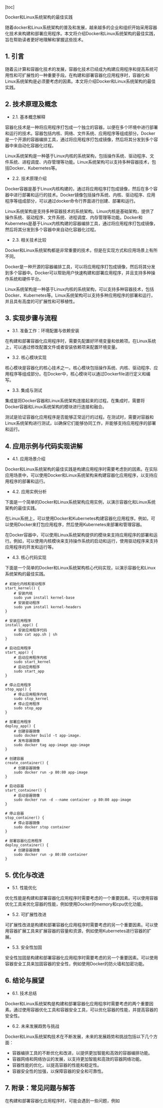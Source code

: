 
[toc]                    
                
                
Docker和Linux系统架构的最佳实践

随着docker和Linux系统架构的普及和发展，越来越多的企业和组织开始采用容器化技术来构建和部署应用程序。本文将介绍Docker和Linux系统架构的最佳实践，旨在帮助读者更好地理解和掌握这些技术。

## 1. 引言

随着云计算和容器化技术的发展，容器化技术已经成为构建应用程序和提高系统可用性和可扩展性的一种重要手段。在构建和部署容器化应用程序时，容器化和Linux系统架构是必须要考虑的因素。本文将介绍Docker和Linux系统架构的最佳实践。

## 2. 技术原理及概念

- 2.1. 基本概念解释

容器化技术是一种将应用程序打包成一个独立的容器，以便在多个环境中进行部署和运行的技术。容器包括内核、网络、文件系统、应用程序等组成部分。Docker是一个开源的容器编排工具，通过将应用程序打包成镜像，然后将其分发到多个容器中来自动化容器化过程。

Linux系统架构是一种基于Linux内核的系统架构，包括操作系统、驱动程序、文件系统、进程调度、内存管理等功能。Linux系统架构可以支持多种容器技术，包括Docker、Kubernetes等。

- 2.2. 技术原理介绍

Docker容器是基于Linux内核构建的，通过将应用程序打包成镜像，然后在多个容器中进行部署和运行的技术。Docker镜像包括操作系统、内核、驱动程序、应用程序等组成部分，可以通过docker命令行界面进行创建、部署和运行。

Linux系统架构是支持多种容器技术的系统架构。Linux内核是基础架构，提供了操作系统、驱动程序、文件系统、进程调度、内存管理等功能。Docker和Kubernetes是基于Linux内核构建的容器编排工具，通过将应用程序打包成镜像，然后将其分发到多个容器中来自动化容器化过程。

- 2.3. 相关技术比较

Docker和Linux系统架构都是非常重要的技术，但是在实现方式和应用场景上有所不同。

Docker是一种开源的容器编排工具，可以将应用程序打包成镜像，然后将其分发到多个容器中。Docker可以帮助用户快速构建和部署应用程序，并且支持多种操作系统和硬件平台。

Linux系统架构是一种基于Linux内核的系统架构，可以支持多种容器技术，包括Docker、Kubernetes等。Linux系统架构可以支持多种应用程序的部署和运行，并且具有高度的可扩展性和可移植性。

## 3. 实现步骤与流程

- 3.1. 准备工作：环境配置与依赖安装

在构建和部署容器化应用程序时，需要先配置好环境变量和依赖项。在Linux系统上，可以通过修改配置文件或者安装依赖项来配置环境变量。

- 3.2. 核心模块实现

核心模块是容器化的核心技术之一。核心模块包括操作系统、内核、驱动程序、应用程序等组成部分。在Docker中，核心模块可以通过Dockerfile进行定义和编写。

- 3.3. 集成与测试

集成是将Docker容器和Linux系统架构连接起来的过程。在集成时，需要将Docker容器和Linux系统架构的模块进行连接和融合。

测试是验证容器化应用程序是否能够正常运行的过程。在测试时，需要对容器和Linux系统架构进行测试，以确保它们能够协同工作，并能够支持应用程序的部署和运行。

## 4. 应用示例与代码实现讲解

- 4.1. 应用场景介绍

Docker和Linux系统架构的最佳实践是构建应用程序时需要考虑到的因素。在实际应用场景中，可以使用Docker和Linux系统架构来构建容器化应用程序，以支持应用程序的部署和运行。

- 4.2. 应用实例分析

下面是一个简单的Docker和Linux系统架构应用实例，以演示容器化和Linux系统架构的最佳实践。

在Linux系统上，可以使用Docker和Kubernetes构建容器化应用程序。例如，可以使用Docker来打包应用程序，然后使用Kubernetes来部署和管理容器。

在Docker容器中，可以使用Linux系统架构提供的模块来支持应用程序的部署和运行。例如，可以使用内核模块来支持操作系统的启动和运行，使用驱动程序来支持应用程序的开发和运行等。

- 4.3. 核心代码实现

下面是一个简单的Docker和Linux系统架构核心代码实现，以演示容器化和Linux系统架构的最佳实践。

```
# 初始化内核和驱动程序
start_kernel() {
    # 安装内核
    sudo yum install kernel-base
    # 安装驱动程序
    sudo yum install kernel-headers
}

# 安装应用程序
install_app() {
    # 安装应用程序代码
    sudo cat app.sh | sh
}

# 启动应用程序
start_app() {
    # 启动应用程序内核
    sudo start_kernel
    # 启动应用程序
    sudo start_app
}

# 停止应用程序
stop_app() {
    # 停止应用程序内核
    sudo stop_kernel
    # 停止应用程序
    sudo stop_app
}

# 部署应用程序
deploy_app() {
    # 创建容器镜像
    sudo docker build -t app-image.
    # 发布容器镜像
    sudo docker tag app-image app-image
}

# 创建容器
create_container() {
    # 创建容器镜像
    sudo docker run -p 80:80 app-image
}

# 启动容器
start_container() {
    # 启动容器镜像
    sudo docker run -d --name container -p 80:80 app-image
}

# 停止容器
stop_container() {
    # 停止容器镜像
    sudo docker stop container
}

# 部署容器化应用程序
deploy_container() {
    # 创建容器镜像
    sudo docker run -p 80:80 container
}
```

## 5. 优化与改进

- 5.1. 性能优化

优化性能是构建和部署容器化应用程序时需要考虑的一个重要因素。可以使用容器优化工具来优化容器的性能，例如使用Docker的memory和cpu优化功能。

- 5.2. 可扩展性改进

可扩展性改进是构建和部署容器化应用程序时需要考虑的另一个重要因素。可以使用容器扩展工具来扩展容器的容量和资源，例如使用Kubernetes进行容器的扩展。

- 5.3. 安全性加固

安全性加固是构建和部署容器化应用程序时需要考虑的另一个重要因素。可以使用容器安全工具来加固容器的安全性，例如使用Docker的防火墙和加密功能。

## 6. 结论与展望

- 6.1. 技术总结

Docker和Linux系统架构是构建和部署容器化应用程序时需要考虑的两个重要因素。通过使用容器优化工具和容器安全工具，可以优化容器的性能，并提高容器的安全性。

- 6.2. 未来发展趋势与挑战

Docker和Linux系统架构技术在不断发展，未来的发展趋势和挑战包括以下几个方面：

- 容器编排工具的不断优化和改进，以提供更加智能和高效的容器编排功能。
- 容器网络和网络协议的发展，以支持更加智能和高效的容器网络功能。
- 容器性能的优化，以提高容器的性能和稳定性。
- 容器安全性的加强，以保障容器的安全和可靠性。

## 7. 附录：常见问题与解答

在构建和部署容器化应用程序时，可能会遇到一些问题，例如

